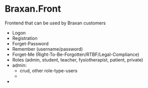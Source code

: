 # Braxan.Front
Frontend that can be used by Braxan customers
- Logon
- Registration
- Forget-Password
- Remember (username/password)
- Forget-Me (Right-To-Be-Forgotten/RTBF/Legal-Compliance)
- Roles (admin, student, teacher, fysiotherapist, patient, private)
- admin:
  - crud, other role-type-users
  - 
- 
